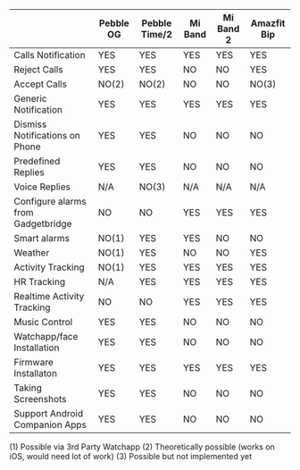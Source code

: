 |                                   | Pebble OG | Pebble Time/2 | Mi Band | Mi Band 2 | Amazfit Bip |
|-----------------------------------| ----------|---------------|---------|-----------|-------------|
|Calls Notification                 | YES       | YES           | YES     | YES       | YES         |
|Reject Calls                       | YES       | YES           | NO      | NO        | YES         |
|Accept Calls                       | NO(2)     | NO(2)         | NO      | NO        | NO(3)       |
|Generic Notification               | YES       | YES           | YES     | YES       | YES         |
|Dismiss Notifications on Phone     | YES       | YES           | NO      | NO        | NO          |
|Predefined Replies                 | YES       | YES           | NO      | NO        | NO          |
|Voice Replies                      | N/A       | NO(3)         | N/A     | N/A       | N/A         |
|Configure alarms from Gadgetbridge | NO        | NO            | YES     | YES       | YES         |
|Smart alarms                       | NO(1)     | YES           | YES     | NO        | NO          |
|Weather                            | NO(1)     | YES           | NO      | NO        | YES         |
|Activity Tracking                  | NO(1)     | YES           | YES     | YES       | YES         |
|HR Tracking                        | N/A       | YES           | YES     | YES       | YES         |
|Realtime Activity Tracking         | NO        | NO            | YES     | YES       | YES         |
|Music Control                      | YES       | YES           | NO      | NO        | NO          |
|Watchapp/face Installation         | YES       | YES           | NO      | NO        | NO          |
|Firmware Installaton               | YES       | YES           | YES     | YES       | YES         |
|Taking Screenshots                 | YES       | YES           | NO      | NO        | NO          |
|Support Android Companion Apps     | YES       | YES           | NO      | NO        | NO          |

(1) Possible via 3rd Party Watchapp
(2) Theoretically possible (works on iOS, would need lot of work)
(3) Possible but not implemented yet

